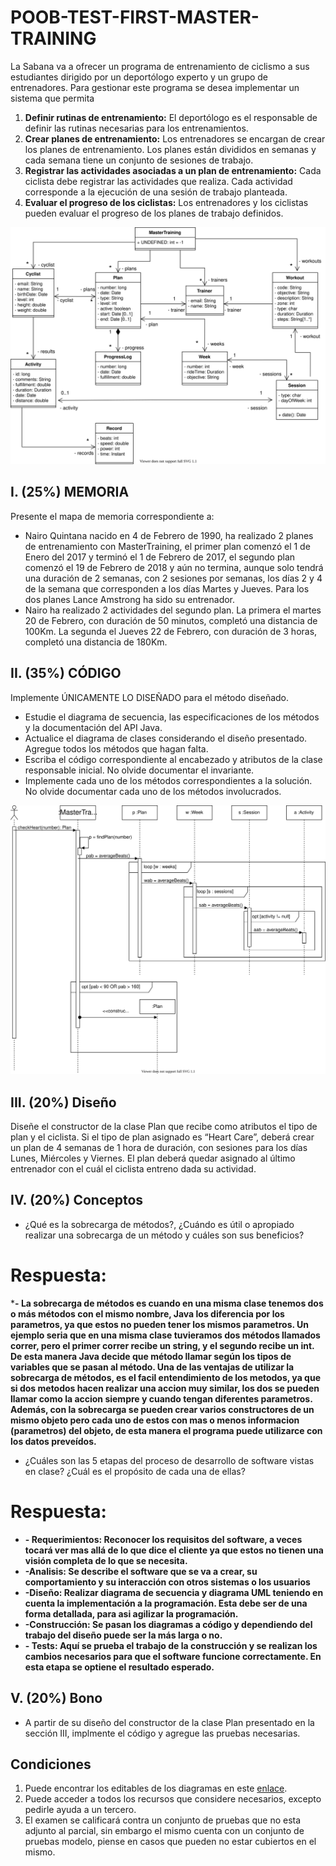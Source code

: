 # POOB-TEST-FIRST-MASTER-TRAINING

La Sabana va a ofrecer un programa de entrenamiento de ciclismo a sus estudiantes dirigido por un deportólogo experto y un grupo
de entrenadores. Para gestionar este programa se desea implementar un sistema que permita 

1. **Definir rutinas de entrenamiento:** El deportólogo es el responsable de definir las rutinas necesarias para los entrenamientos.
2. **Crear planes de entrenamiento:** Los entrenadores se encargan de crear los planes de entrenamiento. Los planes están divididos en semanas y cada semana tiene un conjunto de sesiones de trabajo.
3. **Registrar las actividades asociadas a un plan de entrenamiento:** Cada ciclista debe registrar las actividades que realiza. Cada actividad corresponde a la ejecución de
una sesión de trabajo planteada.
4. **Evaluar el progreso de los ciclistas:** Los entrenadores y los ciclistas pueden evaluar el progreso de los planes de trabajo definidos.

![](img/POOB-TEST-FIRST-MASTER-TRAINING.svg)

## I. (25%) MEMORIA

Presente el mapa de memoria correspondiente a:
* Nairo Quintana nacido en 4 de Febrero de 1990, ha realizado 2 planes de entrenamiento con MasterTraining, el primer plan comenzó el 1 de Enero del 2017 y terminó el 1 de Febrero de 2017, el segundo plan comenzó el 19 de Febrero de 2018 y aún no termina, aunque solo tendrá una duración de 2 semanas, con 2 sesiones por semanas, los días 2 y 4 de la semana que corresponden a los días Martes y Jueves. Para los dos planes Lance Amstrong ha sido su entrenador.
* Nairo ha realizado 2 actividades del segundo plan. La primera el martes 20 de Febrero, con duración de 50 minutos, completó una distancia de 100Km. La segunda el Jueves 22 de Febrero, con duración de 3 horas, completó una distancia de 180Km.

## II. (35%) CÓDIGO

Implemente ÚNICAMENTE LO DISEÑADO para el método diseñado.

* Estudie el diagrama de secuencia, las especificaciones de los métodos y la documentación del API Java.
* Actualice el diagrama de clases considerando el diseño presentado. Agregue todos los métodos que hagan falta.
* Escriba el código correspondiente al encabezado y atributos de la clase responsable inicial. No olvide documentar el invariante.
* Implemente cada uno de los métodos correspondientes a la solución. No olvide documentar cada uno de los métodos involucrados.

![](img/sequence.svg)

## III. (20%) Diseño

Diseñe el constructor de la clase Plan que recibe como atributos el tipo de plan y el ciclista. Si el tipo de plan asignado es “Heart Care”, deberá crear un plan de 4 semanas de 1 hora de duración, con sesiones para los días Lunes, Miércoles y Viernes. El plan deberá quedar asignado al último entrenador con el cuál el ciclista entreno dada su actividad.

## IV. (20%) Conceptos

* ¿Qué es la sobrecarga de métodos?, ¿Cuándo es útil o apropiado realizar una sobrecarga de un método y cuáles son sus beneficios?
# Respuesta:
***- La sobrecarga de métodos es cuando en una misma clase tenemos dos o más métodos con el mismo nombre, Java los diferencia por los parametros, ya que estos no pueden tener los mismos parametros. Un ejemplo seria que en una misma clase tuvieramos dos métodos llamados correr, pero el primer correr recibe un string, y el segundo recibe un int. De esta manera Java decide que método llamar según los tipos de variables que se pasan al método. Una de las ventajas de utilizar la sobrecarga de métodos, es el facil entendimiento de los metodos, ya que si dos metodos hacen realizar una accion muy similar, los dos se pueden llamar como la accion siempre y cuando tengan diferentes parametros. Además, con la sobrecarga se pueden crear varios constructores de un mismo objeto pero cada uno de estos con mas o menos informacion (parametros) del objeto, de esta manera el programa puede utilizarce con los datos preveídos.**
* ¿Cuáles son las 5 etapas del proceso de desarrollo de software vistas en clase? ¿Cuál es el propósito de cada una de ellas?
# Respuesta:
* **- Requerimientos: Reconocer los requisitos del software, a veces tocará ver mas allá de lo que dice el cliente ya que estos no tienen una visión completa de lo que se necesita.**
* **-Analisis: Se describe el software que se va a crear, su comportamiento y su interacción con otros sistemas o los usuarios**
* **-Diseño: Realizar diagrama de secuencia y diagrama UML teniendo en cuenta la implementación a la programación. Esta debe ser de una forma detallada, para asi agilizar la programación.**
* **-Construcción: Se pasan los diagramas a código y dependiendo del trabajo del diseño puede ser la más larga o no.**
* **- Tests: Aquí se prueba el trabajo de la construcción y se realizan los cambios necesarios para que el software funcione correctamente. En esta etapa se optiene el resultado esperado.**

## V. (20%) Bono 

* A partir de su diseño del constructor de la clase Plan presentado en la sección III, implmente el código y agregue las pruebas necesarias.

## Condiciones

1. Puede encontrar los editables de los diagramas en este [enlace](https://unisabanaedu-my.sharepoint.com/:u:/g/personal/diegopt_unisabana_edu_co/EdgAK6j8YitMkmasnEGxdeEBeyKGvnm81n-qE1sqgD_g7Q?e=kc9Hwe).
2. Puede acceder a todos los recursos que considere necesarios, excepto pedirle ayuda a un tercero.
3. El examen se calificará contra un conjunto de pruebas que no esta adjunto al parcial, sin embargo el mismo cuenta con un conjunto de pruebas modelo, piense en casos que pueden no estar cubiertos en el mismo.

 
